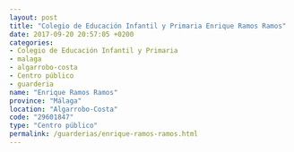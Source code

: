 ```yaml
---
layout: post
title: "Colegio de Educación Infantil y Primaria Enrique Ramos Ramos"
date: 2017-09-20 20:57:05 +0200
categories:
- Colegio de Educación Infantil y Primaria
- malaga
- algarrobo-costa
- Centro público
- guarderia
name: "Enrique Ramos Ramos"
province: "Málaga"
location: "Algarrobo-Costa"
code: "29601847"
type: "Centro público"
permalink: /guarderias/enrique-ramos-ramos.html
---
```

